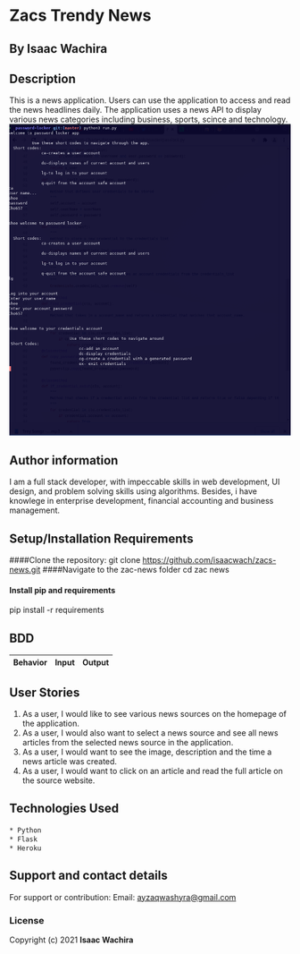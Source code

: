 # Zacs Trendy News
## By Isaac Wachira
## Description
This is a news application. Users can use the application to access and read the news headlines daily. The application uses a news API to display various news categories including business, sports, scince and technology.
![Landing page photo](https://github.com/isaacwach/password-locker/blob/master/images/password-lock.png)
## Author information
I am a full stack developer, with impeccable skills in web development, UI design, and problem solving skills using algorithms. Besides, i have knowlege in enterprise development, financial accounting and business management.
## Setup/Installation Requirements
####Clone the repository:
git clone https://github.com/isaacwach/zacs-news.git
####Navigate to the zac-news folder 
cd zac news  
#### Install pip and requirements 
pip install -r requirements
## BDD
|Behavior|Input|Output|
|--------|-----|------|

## User Stories 
1. As a user, I would like to see various news sources on the homepage of the application.
2. As a user, I would also want to select a news source and see all news articles from the selected news source in the application.
3. As a user, I would want to see the image, description and the time a news article was created.
4. As a user, I would want to click on an article and read the full article on the source website.

## Technologies Used
    * Python
    * Flask
    * Heroku
## Support and contact details
For support or contribution:
Email: ayzaqwashyra@gmail.com
### License
Copyright (c) 2021 **Isaac Wachira**
